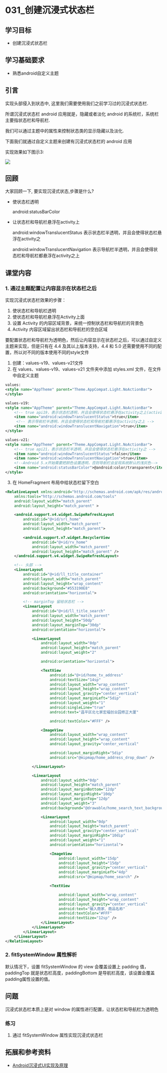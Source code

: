 # 031_创建沉浸式状态栏
## 学习目标
- 创建沉浸式状态栏

## 学习基础要求
- 熟悉android自定义主题

## 引言
实现头部侵入到状态中, 这里我们需要使用我们之前学习过的沉浸式状态栏.

所谓沉浸式状态栏 android 应用就是，隐藏或者淡化 android 的系统栏，系统栏主要指状态栏和导航栏. 

我们可以通过主题中的属性来控制状态类的显示隐藏以及淡化.

下面我们就通过自定义主题来创建有沉浸式状态栏的 android 应用

实现效果如下图示3:

![](img/home011.png)

## 回顾

大家回顾一下, 要实现沉浸式状态,步骤是什么?

- 使状态栏透明

    android:statusBarColor
    
- 让状态栏和导航栏悬浮在activity上

    android:windowTranslucentStatus
        表示状态栏半透明，并且会使得状态栏悬浮在activity之
        
    android:windowTranslucentNavigation
        表示导航栏半透明，并且会使得状态栏和导航栏都悬浮在activity之上
        


## 课堂内容
### 1. 通过主题配置让内容显示在状态栏之后
实现沉浸式状态栏效果的步骤：

1. 使状态栏和导航栏透明
2. 使状态栏和导航栏悬浮在Activity上面
3. 设置 Activity 的内容区域背景，来统一控制状态栏和导航栏的背景色
4. Activity 内容区域留出状态栏和导航栏的空白区域

要配置状态栏和导航栏为透明色，然后让内容显示在状态栏之后，可以通过自定义主题来实现，但是只有在 4.4 及其以上版本支持，4.4 和 5.0 还需要使用不同的配置，所以对不同的版本使用不同的style文件

1. 创建：values-v19、values-v21文件
2. 在 values、values-v19、values-v21 文件夹中添加 styles.xml 文件，在文件中自定义主题

```xml
values:
<style name="AppTheme" parent="Theme.AppCompat.Light.NoActionBar">
</style>

values-v19:
<style name="AppTheme" parent="Theme.AppCompat.Light.NoActionBar">
    <!-- true api19，表示状态栏透明，并且会使得状态栏悬浮在activity之上(activity布局会扩展到状态栏底部) -->
    <item name="android:windowTranslucentStatus">true</item>
     <!-- 表示导航栏半透明，并且会使得状态栏和导航栏都悬浮在activity之上 -->
    <item name="android:windowTranslucentNavigation">true</item>
</style>

values-v21:
<style name="AppTheme" parent="Theme.AppCompat.Light.NoActionBar">
    <!-- true api21，表示状态栏半透明，并且会使得状态栏悬浮在activity之 -->
    <item name="android:windowTranslucentStatus">false</item>
    <item name="android:windowTranslucentNavigation">true</item>
    <!--Android 5.x开始需要把颜色设置透明，否则导航栏会呈现系统默认的浅灰色-->
    <item name="android:statusBarColor">@android:color/transparent</item>
</style>
```

3. 在 HomeFragment 布局中给状态栏留下空白

```xml
<RelativeLayout xmlns:android="http://schemas.android.com/apk/res/android"
    xmlns:tools="http://schemas.android.com/tools"
    android:layout_width="match_parent"
    android:layout_height="match_parent" >

    <android.support.v4.widget.SwipeRefreshLayout
        android:id="@+id/srl_home"
        android:layout_width="match_parent"
        android:layout_height="match_parent">

        <android.support.v7.widget.RecyclerView
            android:id="@+id/rv_home"
            android:layout_width="match_parent"
            android:layout_height="match_parent" />
    </android.support.v4.widget.SwipeRefreshLayout>

    <!-- 头部 -->
    <LinearLayout
        android:id="@+id/ll_title_container"
        android:layout_width="match_parent"
        android:layout_height="wrap_content"
        android:background="#553190E8"
        android:orientation="horizontal">

        <!-- marginTop 留给状态栏 -->
        <LinearLayout
            android:id="@+id/ll_title_search"
            android:layout_width="match_parent"
            android:layout_height="50dp"
            android:layout_marginTop="30dp"
            android:orientation="horizontal">

            <LinearLayout
                android:layout_width="0dp"
                android:layout_height="match_parent"
                android:layout_weight="2"

                android:orientation="horizontal">

                <TextView
                    android:id="@+id/home_tv_address"
                    android:textSize="14sp"
                    android:layout_width="wrap_content"
                    android:layout_height="wrap_content"
                    android:layout_gravity="center_vertical"
                    android:layout_marginLeft="5dip"
                    android:layout_weight="1"
                    android:singleLine="true"
                    android:text="昌平区北七家宏福创业园修正大厦"

                    android:textColor="#FFF" />

                <ImageView
                    android:layout_width="wrap_content"
                    android:layout_height="wrap_content"
                    android:layout_gravity="center_vertical"

                    android:layout_marginRight="5dip"
                    android:src="@mipmap/home_address_drop_down" />

            </LinearLayout>

            <LinearLayout
                android:layout_width="0dp"
                android:layout_height="match_parent"
                android:layout_marginBottom="12dp"
                android:layout_marginRight="10dp"
                android:layout_marginTop="12dp"
                android:layout_weight="3"
                android:background="@drawable/home_search_text_background">

                <LinearLayout
                    android:layout_width="0dp"
                    android:layout_height="match_parent"
                    android:layout_gravity="center_vertical"
                    android:layout_marginRight="10dip"
                    android:layout_weight="1"
                    android:orientation="horizontal">

                    <ImageView
                        android:layout_width="15dp"
                        android:layout_height="15dp"
                        android:layout_gravity="center_vertical"
                        android:layout_marginLeft="4dp"
                        android:src="@mipmap/home_search" />

                    <TextView

                        android:layout_width="wrap_content"
                        android:layout_height="wrap_content"
                        android:layout_gravity="center_vertical"
                        android:text="输入商家、商品名称"
                        android:textColor="#FFF"
                        android:textSize="12sp" />
                </LinearLayout>
            </LinearLayout>
        </LinearLayout>
    </LinearLayout>
</RelativeLayout>
```

### 2. fitSystemWindow 属性解析
默认情况下，设置 fitSystemWindow 的 view 会覆盖设置上 padding 值，paddingTop 就是状态栏高度，paddingBottom 是导航栏高度，该设置会覆盖padding属性设置的值。


## 问题
沉浸式状态栏本质上是对 window 的属性进行配置，让状态栏和导航栏为透明色

### 练习
1. 通过 fitSystemWindow 属性实现沉浸式状态栏

## 拓展和参考资料
- [Android沉浸式UI实现及原理](http://www.jianshu.com/p/f3683e27fd94)
